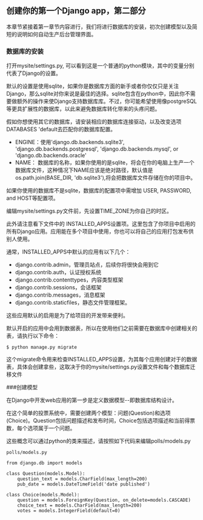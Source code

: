 ## 创建你的第一个Django app，第二部分

本章节紧接着第一章节内容进行，我们将进行数据库的安装，初次创建模型以及简短的说明如何自动生产后台管理界面。

### 数据库的安装

打开mysite/settings.py, 可以看到这是一个普通的python模块，其中的变量分别代表了Django的设置。

默认的设置是使用sqlite，如果你是数据库方面的新手或者你仅仅只是关注Django，那么sqlite对你来说是最佳的选择。sqlite包含在python中，因此你不需要做额外的操作来使Django支持数据库库。不过，你可能希望使用像postgreSQL等更具扩展性的数据库，以此来避免数据库转化带来的头疼问题。

假如你想使用其它的数据库，请安装相应的数据库连接驱动，以及改变选项 DATABASES 'default去匹配你的数据库配置。

* ENGINE：使用'django.db.backends.sqlite3', 'django.db.backends.postgresql', 'django.db.backends.mysql', or 'django.db.backends.oracle'
* NAME： 数据库的名称，如果你使用的是sqlite，将会在你的电脑上生产一个数据库文件，这种情况下NAME应该是绝对路径，默认值是os.path.join(BASE_DIR, 'db.sqlite3'),将会把数据库文件存储在你的项目中。

如果你使用的数据库不是sqlite，数据库的配置项中需增加 USER, PASSWORD, and HOST等配置项。

编辑mysite/settings.py文件前，先设置TIME_ZONE为你自己的时区。

此外请注意看下文件中的 INSTALLED_APPS设置项。这里包含了你项目中启用的所有Django应用。应用能在多个项目中使用，你也可以将自己的应用打包发布供别人使用。

通常，INSTALLED_APPS中默认的应用有以下几个：

 * django.contrib.admin，管理员站点，后续你将很快会用到它
 * django.contrib.auth，认证授权系统
 * django.contrib.contenttypes，内容类型框架
 * django.contrib.sessions，会话框架
 * django.contrib.messages，消息框架
 * django.contrib.staticfiles，静态文件管理框架。

这些应用默认的启用是为了给项目的开发带来便利。

默认开启的应用中会用到数据表，所以在使用他们之前需要在数据库中创建相关的表，请执行以下命令：

`$ python manage.py migrate`

这个migrate命令用来检查INSTALLED_APPS设置，为其每个应用创建对于的数据表，具体会创建拿些，这取决于你的mysite/settings.py设置文件和每个数据库迁移文件

###创建模型

在Django中开发web应用的第一步是定义数据模型--即数据库结构设计。

在这个简单的投票系统中，需要创建两个模型：问题(Question)和选项(Choice)。Question包括问题描述和发布时间，Choice包括选项描述和当前得票数，每个选项属于一个问题。

这些概念可以通过python的类来描述，请按照如下代码来编辑polls/models.py

`polls/models.py`

    from django.db import models
    
    class Question(models.Model):
        question_text = models.CharField(max_length=200)
        pub_date = models.DateTimeField('date published')
        
    class Choice(models.Model):
        question = models.ForeignKey(Question, on_delete=models.CASCADE)
        choice_text = models.CharField(max_length=200)
        votes = models.IntegerField(default=0)
